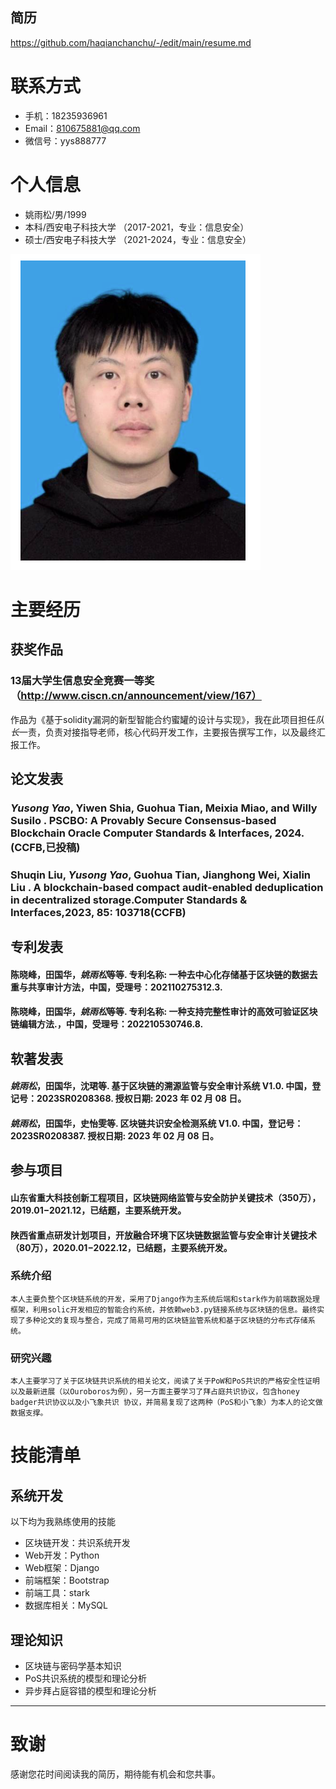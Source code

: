 ## 简历
https://github.com/haqianchanchu/-/edit/main/resume.md
# 联系方式

- 手机：18235936961
- Email：810675881@qq.com 
- 微信号：yys888777

# 个人信息

 - 姚雨松/男/1999
 - 本科/西安电子科技大学 （2017-2021，专业：信息安全） 
 - 硕士/西安电子科技大学 （2021-2024，专业：信息安全） 
<img src="https://github.com/haqianchanchu/-/blob/main/%E7%85%A7%E7%89%87.png">

# 主要经历
## 获奖作品

### 13届大学生信息安全竞赛一等奖（http://www.ciscn.cn/announcement/view/167）
作品为《基于solidity漏洞的新型智能合约蜜罐的设计与实现》，我在此项目担任*队长*一责，负责对接指导老师，核心代码开发工作，主要报告撰写工作，以及最终汇报工作。

## 论文发表
### *Yusong Yao*, Yiwen Shia, Guohua Tian, Meixia Miao, and Willy Susilo . PSCBO: A Provably Secure Consensus-based Blockchain Oracle Computer Standards & Interfaces, 2024.(CCFB,已投稿)
### Shuqin Liu, *Yusong Yao*, Guohua Tian, Jianghong Wei, Xialin Liu . A blockchain-based compact audit-enabled deduplication in decentralized storage.Computer Standards & Interfaces,2023, 85: 103718(CCFB)

## 专利发表
####  陈晓峰，田国华，*姚雨松*等等. 专利名称: 一种去中心化存储基于区块链的数据去重与共享审计方法，中国，受理号：202110275312.3.
####  陈晓峰，田国华，*姚雨松*等等. 专利名称: 一种支持完整性审计的高效可验证区块链编辑方法.，中国，受理号：202210530746.8.

## 软著发表
#### *姚雨松*，田国华，沈珺等. 基于区块链的溯源监管与安全审计系统 V1.0. 中国，登记号：2023SR0208368. 授权日期: 2023 年 02 月 08 日。
#### *姚雨松*，田国华，史怡雯等. 区块链共识安全检测系统 V1.0. 中国，登记号：2023SR0208387. 授权日期: 2023 年 02 月 08 日。

## 参与项目
#### 山东省重大科技创新工程项目，区块链网络监管与安全防护关键技术（350万），2019.01−2021.12，已结题，主要系统开发。
#### 陕西省重点研发计划项目，开放融合环境下区块链数据监管与安全审计关键技术（80万），2020.01−2022.12，已结题，主要系统开发。



### 系统介绍
	本人主要负整个区块链系统的开发，采用了Django作为主系统后端和stark作为前端数据处理框架，利用solic开发相应的智能合约系统，并依赖web3.py链接系统与区块链的信息。最终实现了多种论文的复现与整合，完成了简易可用的区块链监管系统和基于区块链的分布式存储系统。

### 研究兴趣
	本人主要学习了关于区块链共识系统的相关论文，阅读了关于PoW和PoS共识的严格安全性证明以及最新进展（以Ouroboros为例），另一方面主要学习了拜占庭共识协议，包含honey badger共识协议以及小飞象共识 协议，并简易复现了这两种（PoS和小飞象）为本人的论文做数据支撑。



# 技能清单
## 系统开发

以下均为我熟练使用的技能
- 区块链开发：共识系统开发
- Web开发：Python
- Web框架：Django
- 前端框架：Bootstrap
- 前端工具：stark
- 数据库相关：MySQL
## 理论知识
- 区块链与密码学基本知识
- PoS共识系统的模型和理论分析
- 异步拜占庭容错的模型和理论分析


---

# 致谢
感谢您花时间阅读我的简历，期待能有机会和您共事。

